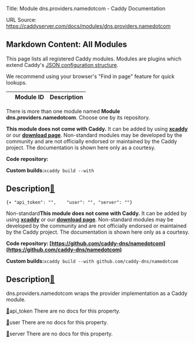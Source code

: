 Title: Module dns.providers.namedotcom - Caddy Documentation

URL Source: https://caddyserver.com/docs/modules/dns.providers.namedotcom

Markdown Content:
All Modules
-----------

This page lists all registered Caddy modules. Modules are plugins which extend Caddy's [JSON configuration structure](https://caddyserver.com/docs/json/).

We recommend using your browser's "Find in page" feature for quick lookups.

|  | Module ID | Description |
| --- | --- | --- |

There is more than one module named **Module dns.providers.namedotcom**. Choose one by its repository.

**This module does not come with Caddy.** It can be added by using **[xcaddy](https://caddyserver.com/docs/build#xcaddy)** or our **[download page](https://caddyserver.com/download)**. Non-standard modules may be developed by the community and are not officially endorsed or maintained by the Caddy project. The documentation is shown here only as a courtesy.

**Code repository:**

**Custom builds:**`xcaddy build --with`

Description[🔗](https://caddyserver.com/docs/modules/dns.providers.namedotcom#docs "Direct link")
-------------------------------------------------------------------------------------------------

`{▾	"api_token": "",	"user": "",	"server": ""}`

Non-standard**This module does not come with Caddy.** It can be added by using **[xcaddy](https://caddyserver.com/docs/build#xcaddy)** or our **[download page](https://caddyserver.com/download)**. Non-standard modules may be developed by the community and are not officially endorsed or maintained by the Caddy project. The documentation is shown here only as a courtesy.

**Code repository: [https://github.com/caddy-dns/namedotcom](https://github.com/caddy-dns/namedotcom)**

**Custom builds:**`xcaddy build --with github.com/caddy-dns/namedotcom`

Description[🔗](https://caddyserver.com/docs/modules/dns.providers.namedotcom#docs "Direct link")
-------------------------------------------------------------------------------------------------

dns.providers.namedotcom wraps the provider implementation as a Caddy module.

[🔗](https://caddyserver.com/docs/modules/dns.providers.namedotcom#api_token)api_token
There are no docs for this property.

[🔗](https://caddyserver.com/docs/modules/dns.providers.namedotcom#user)user
There are no docs for this property.

[🔗](https://caddyserver.com/docs/modules/dns.providers.namedotcom#server)server
There are no docs for this property.
